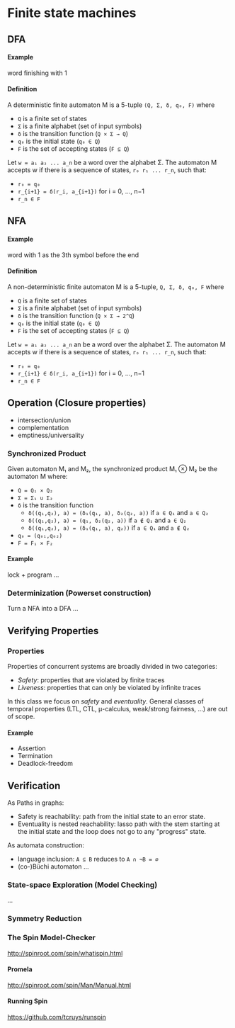 # Finite state machines

## DFA

#### Example

word finishing with 1

#### Definition

A deterministic finite automaton M is a 5-tuple `(Q, Σ, δ, q₀, F)` where

* `Q` is a finite set of states
* `Σ` is a finite alphabet (set of input symbols)
* `δ` is the transition function (`Q × Σ → Q`)
* `q₀` is the initial state (`q₀ ∈ Q`)
* `F` is the set of accepting states (`F ⊆ Q`)

Let `w = a₁ a₂ ... a_n` be a word over the alphabet Σ.
The automaton M accepts w if there is a sequence of states, `r₀ r₁ ... r_n`, such that:
* `r₀ = q₀`
* `r_{i+1} = δ(r_i, a_{i+1})` for i = 0, ..., n−1
* `r_n ∈ F`


## NFA

#### Example

word with 1 as the 3th symbol before the end

#### Definition

A non-deterministic finite automaton M is a 5-tuple, `Q, Σ, δ, q₀, F` where

* `Q` is a finite set of states
* `Σ` is a finite alphabet (set of input symbols)
* `δ` is the transition function (`Q × Σ → 2^Q`)
* `q₀` is the initial state (`q₀ ∈ Q`)
* `F` is the set of accepting states (`F ⊆ Q`)

Let `w = a₁ a₂ ... a_n` an be a word over the alphabet Σ.
The automaton M accepts w if there is a sequence of states, `r₀ r₁ ... r_n`, such that:
* `r₀ = q₀`
* `r_{i+1} ∈ δ(r_i, a_{i+1})` for i = 0, ..., n−1
* `r_n ∈ F`

## Operation (Closure properties)

* intersection/union
* complementation
* emptiness/universality

### Synchronized Product

Given automaton M₁ and M₂, the synchronized product M₁ ⊗ M₂ be the automaton M where:

* `Q = Q₁ × Q₂` 
* `Σ = Σ₁ ∪ Σ₂`
* `δ` is the transition function 
  - `δ((q₁,q₂), a) = (δ₁(q₁, a), δ₂(q₂, a))` if `a ∈ Q₁` and `a ∈ Q₂`
  - `δ((q₁,q₂), a) = (q₁, δ₂(q₂, a))` if `a ∉ Q₁` and `a ∈ Q₂`
  - `δ((q₁,q₂), a) = (δ₁(q₁, a), q₂))` if `a ∈ Q₁` and `a ∉ Q₂`
* `q₀ = (q₀₁,q₀₂)`
* `F = F₁ × F₂`

#### Example

lock + program ...

### Determinization (Powerset construction)

Turn a NFA into a DFA ...

## Verifying Properties

### Properties

Properties of concurrent systems are broadly divided in two categories:
* _Safety_: properties that are violated by finite traces
* _Liveness_: properties that can only be violated by infinite traces

In this class we focus on _safety_ and _eventuality_.
General classes of temporal properties (LTL, CTL, μ-calculus, weak/strong fairness, ...) are out of scope.

#### Example

* Assertion
* Termination
* Deadlock-freedom

## Verification

As Paths in graphs:
- Safety is reachability: path from the initial state to an error state.
- Eventuality is nested reachability: lasso path with the stem starting at the initial state and the loop does not go to any "progress" state.

As automata construction:
- language inclusion: `A ⊆ B` reduces to `A ∩ ¬B = ∅`
- (co-)Büchi automaton ...

### State-space Exploration (Model Checking)

...

### Symmetry Reduction

### The Spin Model-Checker

http://spinroot.com/spin/whatispin.html

#### Promela

http://spinroot.com/spin/Man/Manual.html

#### Running Spin

https://github.com/tcruys/runspin
